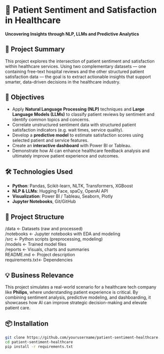 # 🏥 Patient Sentiment and Satisfaction in Healthcare  
**Uncovering Insights through NLP, LLMs and Predictive Analytics**

## 📌 Project Summary

This project explores the intersection of patient sentiment and satisfaction within healthcare services. Using two complementary datasets — one containing free-text hospital reviews and the other structured patient satisfaction data — the goal is to extract actionable insights that support smarter, data-driven decisions in the healthcare industry.

## 🎯 Objectives

- Apply **Natural Language Processing (NLP)** techniques and **Large Language Models (LLMs)** to classify patient reviews by sentiment and identify common topics and concerns.
- Correlate unstructured sentiment data with structured patient satisfaction indicators (e.g. wait times, service quality).
- Develop a **predictive model** to estimate satisfaction scores using selected patient and service features.
- Create an **interactive dashboard** with Power BI or Tableau.
- Demonstrate how AI can enhance healthcare feedback analysis and ultimately improve patient experience and outcomes.

## 🛠️ Technologies Used

- **Python**: Pandas, Scikit-learn, NLTK, Transformers, XGBoost
- **NLP & LLMs**: Hugging Face, spaCy, OpenAI API
- **Visualization**: Power BI / Tableau, Seaborn, Plotly
- **Jupyter Notebooks**, Git/GitHub

## 📂 Project Structure

/data           <- Datasets (raw and processed)  
/notebooks      <- Jupyter notebooks with EDA and modeling  
/src            <- Python scripts (preprocessing, modeling)  
/models         <- Trained model files  
/reports        <- Visuals, charts and summaries  
README.md       <- Project description  
requirements.txt<- Dependencies  

## 💡 Business Relevance

This project simulates a real-world scenario for a healthcare tech company like **Philips**, where understanding patient experience is critical. By combining sentiment analysis, predictive modeling, and dashboarding, it showcases how AI can improve strategic decision-making and elevate patient care.

## 📦 Installation

```bash
git clone https://github.com/yourusername/patient-sentiment-healthcare.git
cd patient-sentiment-healthcare
pip install -r requirements.txt


